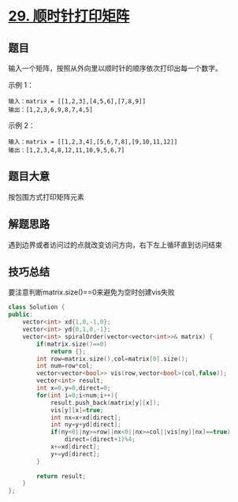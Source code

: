 # [29. 顺时针打印矩阵](https://leetcode-cn.com/problems/shun-shi-zhen-da-yin-ju-zhen-lcof/)

## 题目

输入一个矩阵，按照从外向里以顺时针的顺序依次打印出每一个数字。

 

示例 1：

```
输入：matrix = [[1,2,3],[4,5,6],[7,8,9]]
输出：[1,2,3,6,9,8,7,4,5]
```


示例 2：

```
输入：matrix = [[1,2,3,4],[5,6,7,8],[9,10,11,12]]
输出：[1,2,3,4,8,12,11,10,9,5,6,7]
```



## 题目大意

按包围方式打印矩阵元素

## 解题思路

遇到边界或者访问过的点就改变访问方向，右下左上循环直到访问结束



## 技巧总结

要注意判断matrix.size()==0来避免为空时创建vis失败



```c++
class Solution {
public:
    vector<int> xd{1,0,-1,0};
    vector<int> yd{0,1,0,-1};
    vector<int> spiralOrder(vector<vector<int>>& matrix) {
        if(matrix.size()==0)
            return {};
        int row=matrix.size(),col=matrix[0].size();
        int num=row*col;
        vector<vector<bool>> vis(row,vector<bool>(col,false));
        vector<int> result;
        int x=0,y=0,direct=0;
        for(int i=0;i<num;i++){
            result.push_back(matrix[y][x]);
            vis[y][x]=true;
            int nx=x+xd[direct];
            int ny=y+yd[direct];
            if(ny<0||ny>=row||nx<0||nx>=col||vis[ny][nx]==true)
                direct=(direct+1)%4;
            x+=xd[direct];
            y+=yd[direct];
        }
        
        return result;
    }
};
```

